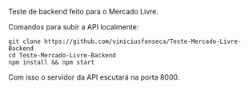 Teste de backend feito para o Mercado Livre.

Comandos para subir a API localmente:

```
git clone https://github.com/viniciusfonseca/Teste-Mercado-Livre-Backend
cd Teste-Mercado-Livre-Backend
npm install && npm start
```

Com isso o servidor da API escutará na porta 8000.